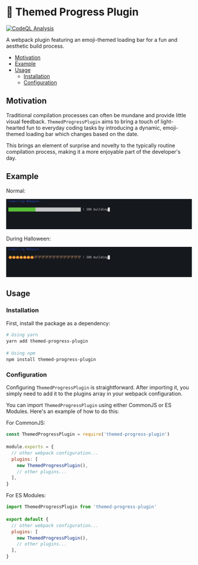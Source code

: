 # 💚 Themed Progress Plugin

[![CodeQL Analysis](https://github.com/01taylop/themed-progress-plugin/actions/workflows/codeql-analysis.yml/badge.svg)](https://github.com/01taylop/themed-progress-plugin/actions/workflows/codeql-analysis.yml)

A webpack plugin featuring an emoji-themed loading bar for a fun and aesthetic build process.

- [Motivation](#motivation)
- [Example](#example)
- [Usage](#usage)
  - [Installation](#installation)
  - [Configuration](#configuration)

## Motivation

Traditional compilation processes can often be mundane and provide little visual feedback. `ThemedProgressPlugin` aims to bring a touch of light-hearted fun to everyday coding tasks by introducing a dynamic, emoji-themed loading bar which changes based on the date.

This brings an element of surprise and novelty to the typically routine compilation process, making it a more enjoyable part of the developer's day.

## Example

Normal:

![Progress Bar Normal](https://github.com/01taylop/themed-progress-plugin/blob/main/assets/progress-normal.jpg?raw=true)

During Halloween:

![Progress Bar Themed](https://github.com/01taylop/themed-progress-plugin/blob/main/assets/progress-theme.jpg?raw=true)

## Usage

### Installation

First, install the package as a dependency:

```bash
# Using yarn
yarn add themed-progress-plugin

# Using npm
npm install themed-progress-plugin
```

### Configuration

Configuring `ThemedProgressPlugin` is straightforward. After importing it, you simply need to add it to the plugins array in your webpack configuration.

You can import `ThemedProgressPlugin` using either CommonJS or ES Modules. Here's an example of how to do this:

For CommonJS:

```js
const ThemedProgressPlugin = require('themed-progress-plugin')

module.exports = {
  // other webpack configuration...
  plugins: [
    new ThemedProgressPlugin(),
    // other plugins...
  ],
}
```

For ES Modules:

```js
import ThemedProgressPlugin from 'themed-progress-plugin'

export default {
  // other webpack configuration...
  plugins: [
    new ThemedProgressPlugin(),
    // other plugins...
  ],
}
```
